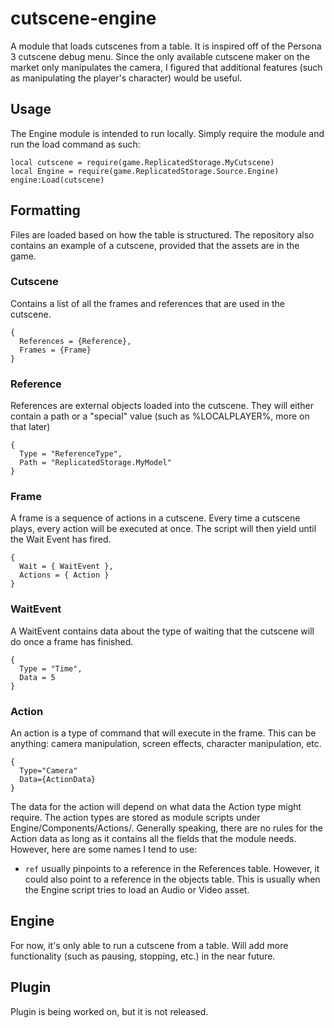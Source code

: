 # cutscene-engine
A module that loads cutscenes from a table. It is inspired off of the Persona 3 cutscene debug menu.
Since the only available cutscene maker on the market only manipulates the camera, I figured that additional features (such as manipulating the player's character) would be useful.

## Usage
The Engine module is intended to run locally. Simply require the module and run the load command as such:
```
local cutscene = require(game.ReplicatedStorage.MyCutscene)
local Engine = require(game.ReplicatedStorage.Source.Engine)
engine:Load(cutscene)
```
## Formatting
Files are loaded based on how the table is structured. The repository also contains an example of a cutscene, provided that the assets are in the game.

### Cutscene
Contains a list of all the frames and references that are used in the cutscene.
```
{
  References = {Reference},
  Frames = {Frame}
}
```
### Reference
References are external objects loaded into the cutscene. They will either contain a path or a "special" value (such as %LOCALPLAYER%, more on that later)
```
{
  Type = "ReferenceType",
  Path = "ReplicatedStorage.MyModel"
}
```

### Frame
A frame is a sequence of actions in a cutscene. Every time a cutscene plays, every action will be executed at once. The script will then yield until the Wait Event has fired.
```
{
  Wait = { WaitEvent },
  Actions = { Action } 
}
```

### WaitEvent
A WaitEvent contains data about the type of waiting that the cutscene will do once a frame has finished.
```
{
  Type = "Time",
  Data = 5
}
```

### Action
An action is a type of command that will execute in the frame. This can be anything: camera manipulation, screen effects, character manipulation, etc.
```
{
  Type="Camera"
  Data={ActionData}
}
```
The data for the action will depend on what data the Action type might require. The action types are stored as module scripts under Engine/Components/Actions/.
Generally speaking, there are no rules for the Action data as long as it contains all the fields that the module needs. However, here are some names I tend to use:

* ``ref`` usually pinpoints to a reference in the References table. However, it could also point to a reference in the objects table. This is usually when the Engine script tries to load an Audio or Video asset.

## Engine
For now, it's only able to run a cutscene from a table. Will add more functionality (such as pausing, stopping, etc.) in the near future.

## Plugin
Plugin is being worked on, but it is not released.
